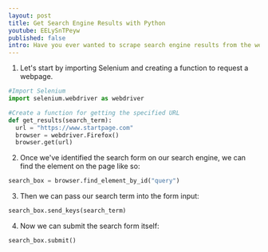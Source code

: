 ```yaml
---
layout: post
title: Get Search Engine Results with Python
youtube: EELySnTPeyw
published: false
intro: Have you ever wanted to scrape search engine results from the web? In this project, I use a search engine called StartPage as it provides similar results to Google without the extra headache of bypassing Google's bot detection protocols. Check out the video below to see how I did it:
---
```

1. Let's start by importing Selenium and creating a function to request a webpage.
```python
#Import Selenium
import selenium.webdriver as webdriver

#Create a function for getting the specified URL
def get_results(search_term):
  url = "https://www.startpage.com"
  browser = webdriver.Firefox()
  browser.get(url)
```
2. Once we've identified the search form on our search engine, we can find the element on the page like so:

```Python
search_box = browser.find_element_by_id("query")
```

3. Then we can pass our search term into the form input:

```Python
search_box.send_keys(search_term)
```

4. Now we can submit the search form itself:

```python
search_box.submit()
```
